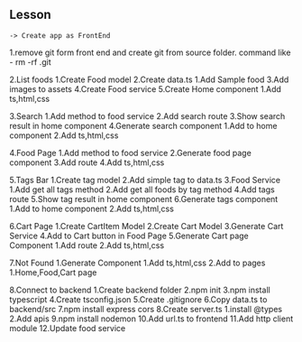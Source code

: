 ## Lesson
    -> Create app as FrontEnd

1.remove git form front end and create git from source folder.
    command like - rm -rf .git

2.List foods
    1.Create Food model
    2.Create data.ts
        1.Add Sample food
    3.Add images to assets
    4.Create Food service
    5.Create Home component
        1.Add ts,html,css

3.Search
    1.Add method to food service
    2.Add search route
    3.Show search result in home component
    4.Generate search component
        1.Add to home component
        2.Add ts,html,css

4.Food Page
    1.Add method to food service
    2.Generate food page component
    3.Add route
    4.Add ts,html,css

5.Tags Bar
    1.Create tag model
    2.Add simple tag to data.ts
    3.Food Service
        1.Add get all tags method
        2.Add get all foods by tag method
    4.Add tags route
    5.Show tag result in home component
    6.Generate tags component
        1.Add to home component
        2.Add ts,html,css

6.Cart Page
    1.Create CartItem Model
    2.Create Cart Model
    3.Generate Cart Service
    4.Add to Cart button in Food Page
    5.Generate Cart page Component
        1.Add route
        2.Add ts,html,css

7.Not Found
    1.Generate Component
        1.Add ts,html,css
    2.Add to pages
        1.Home,Food,Cart page

8.Connect to backend
    1.Create backend folder
    2.npm init
    3.npm install typescript
    4.Create tsconfig.json
    5.Create .gitignore
    6.Copy data.ts to backend/src
    7.npm install express cors
    8.Create server.ts
        1.install @types
        2.Add apis
    9.npm install nodemon
    10.Add url.ts to frontend
    11.Add http client module
    12.Update food service
    